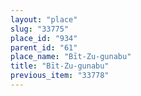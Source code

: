 ```yaml
---
layout: "place"
slug: "33775"
place_id: "934"
parent_id: "61"
place_name: "Bīt-Zu-gunabu"
title: "Bīt-Zu-gunabu"
previous_item: "33778"
---
```

